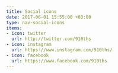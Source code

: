 ```yaml
---
title: Social icons
date: 2017-06-01 15:55:00 +03:00
type: nav-social-icons
items:
- icon: twitter
  url: http://twitter.com/910ths
- icon: instagram
  url: https://www.instagram.com/910ths/
- icon: facebook
  url: https://www.facebook.com/910ths
---
```


